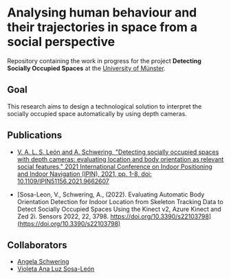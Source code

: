 # Analysing human behaviour and their trajectories in space from a social perspective
 
Repository containing the work in progress for the project __Detecting Socially Occupied Spaces__ at the [University of Münster](https://www.uni-muenster.de/Geoinformatics/en/).

## Goal
This research aims to design a technological solution to interpret the socially occupied space automatically by using depth cameras.

## Publications

- [V. A. L. S. León and A. Schwering, "Detecting socially occupied spaces with depth cameras: evaluating location and body orientation as relevant social features," 2021 International Conference on Indoor Positioning and Indoor Navigation (IPIN), 2021, pp. 1-8, doi: 10.1109/IPIN51156.2021.9662607](https://ieeexplore.ieee.org/document/9662607)

- [Sosa-Leon, V., Schwering, A., (2022). Evaluating Automatic Body Orientation Detection for Indoor Location from Skeleton Tracking Data to Detect Socially Occupied Spaces Using the Kinect v2, Azure Kinect and Zed 2i. Sensors 2022, 22, 3798. https://doi.org/10.3390/s22103798](https://doi.org/10.3390/s22103798)

## Collaborators

- [Angela Schwering](https://www.uni-muenster.de/Geoinformatics/en/institute/staff/index.php/109/Angela_Schwering)
- [Violeta Ana Luz Sosa-León](https://violetasdev.com/)
